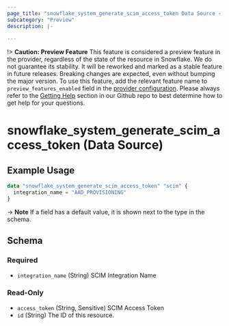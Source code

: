 ```yaml
---
page_title: "snowflake_system_generate_scim_access_token Data Source - terraform-provider-snowflake"
subcategory: "Preview"
description: |-
  
---
```


!> **Caution: Preview Feature** This feature is considered a preview feature in the provider, regardless of the state of the resource in Snowflake. We do not guarantee its stability. It will be reworked and marked as a stable feature in future releases. Breaking changes are expected, even without bumping the major version. To use this feature, add the relevant feature name to `preview_features_enabled` field in the [provider configuration](https://registry.terraform.io/providers/snowflakedb/snowflake/latest/docs#schema). Please always refer to the [Getting Help](https://github.com/snowflakedb/terraform-provider-snowflake?tab=readme-ov-file#getting-help) section in our Github repo to best determine how to get help for your questions.

# snowflake_system_generate_scim_access_token (Data Source)



## Example Usage

```terraform
data "snowflake_system_generate_scim_access_token" "scim" {
  integration_name = "AAD_PROVISIONING"
}
```

-> **Note** If a field has a default value, it is shown next to the type in the schema.

<!-- schema generated by tfplugindocs -->
## Schema

### Required

- `integration_name` (String) SCIM Integration Name

### Read-Only

- `access_token` (String, Sensitive) SCIM Access Token
- `id` (String) The ID of this resource.
